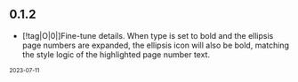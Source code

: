<!-- "[!tag|A|0|]" This represents a tag, where A stands for addition, B stands for bug, and O stands for optimization. The second digit represents the severity level of the bug, with 0 having no significance. -->
<!-- "[!issue|dufu1991|]" Indicates an issue submitter, where dufu1991 is the submitter's ID. -->
<!-- "[!contribute|dufu1991|]" Indicates a contributor, where dufu1991 is the ID of the contributor. -->

<!-- Remember to include the version number and update date. Here is an example:

## 0.0.1

-   [!tag|B|1|]严重 BUG。[!contribute|dufu1991|][!issue|dufu1991|]
-   [!tag|B|2|]一般 BUG。
-   [!tag|B|3|]轻微 BUG。
-   [!tag|O|0|]优化。
-   [!tag|A|0|]新增。

<font size=1>2022-07-18</font> -->

## 0.1.2

-   [!tag|O|0|]Fine-tune details. When type is set to bold and the ellipsis page numbers are expanded, the ellipsis icon will also be bold, matching the style logic of the highlighted page number text.

<font size=1>2023-07-11</font>
